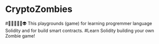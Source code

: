 # CryptoZombies
#🏄‍♀️👾🎃😈👽 This playgrounds (game) for learning progremmer language Solidity and for build smart contracts.
#Learn Solidity building your own Zombie game!
